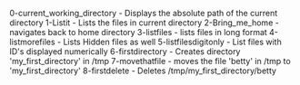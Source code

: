 0-current_working_directory - Displays the absolute path of the current directory
1-Listit - Lists the files in current directory
2-Bring_me_home - navigates back to home directory
3-listfiles - lists files in long format
4-listmorefiles - Lists Hidden files as well
5-listfilesdigitonly - List files with ID's displayed numerically
6-firstdirectory - Creates directory 'my_first_directory' in /tmp
7-movethatfile - moves the file 'betty' in /tmp to 'my_first_directory'
8-firstdelete - Deletes /tmp/my_first_directory/betty
